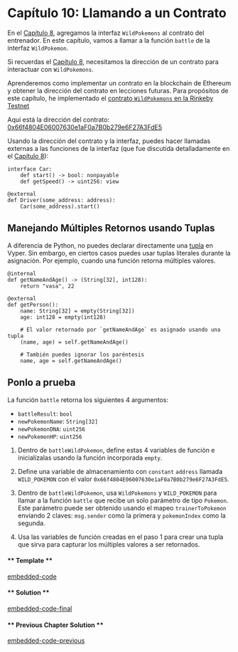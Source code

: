 # Capítulo 10: Llamando a un Contrato

En el [Capítulo 8](https://vyper.fun/#/2/interfaces), agregamos la interfaz `WildPokemons` al contrato del entrenador. En este capítulo, vamos a llamar a la función `battle` de la interfaz `WildPokemon`.

Si recuerdas el [Capítulo 8](https://vyper.fun/#/2/interfaces), necesitamos la dirección de un contrato para interactuar con `WildPokemons`.

Aprenderemos como implementar un contrato en la blockchain de Ethereum y obtener la dirección del contrato en lecciones futuras. Para propósitos de este capítulo, he implementado el [contrato `WildPokemons` en la Rinkeby Testnet](https://rinkeby.etherscan.io/address/0x66f4804E06007630e1aF0a7B0b279e6F27A3FdE5)

Aquí está la dirección del contrato: [0x66f4804E06007630e1aF0a7B0b279e6F27A3FdE5](https://rinkeby.etherscan.io/address/0x66f4804E06007630e1aF0a7B0b279e6F27A3FdE5)

Usando la dirección del contrato y la interfaz, puedes hacer llamadas externas a las funciones de la interfaz (que fue discutida detalladamente en el [Capítulo 8](https://vyper.fun/#/2/interfaces)):

```vyper
interface Car:
    def start() -> bool: nonpayable
    def getSpeed() -> uint256: view

@external
def Driver(some_address: address):
    Car(some_address).start()
```

## Manejando Múltiples Retornos usando Tuplas

A diferencia de Python, no puedes declarar directamente una [tupla](https://www.tutorialspoint.com/python/python_tuples.htm) en Vyper. Sin embargo, en ciertos casos puedes usar tuplas literales durante la asignación. Por ejemplo, cuando una función retorna múltiples valores.

```vyper
@internal
def getNameAndAge() -> (String[32], int128):
    return "vasa", 22

@external
def getPerson():
    name: String[32] = empty(String[32])
    age: int128 = empty(int128)

    # El valor retornado por `getNameAndAge` es asignado usando una tupla
    (name, age) = self.getNameAndAge()

    # También puedes ignorar los paréntesis
    name, age = self.getNameAndAge()
```

## Ponlo a prueba

La función `battle` retorna los siguientes 4 argumentos:

- `battleResult`: `bool`
- `newPokemonName`: `String[32]`
- `newPokemonDNA`: `uint256`
- `newPokemonHP`: `uint256`

1. Dentro de `battleWildPokemon`, define estas 4 variables de función e inicialízalas usando la función incorporada `empty`.

2. Define una variable de almacenamiento con `constant` `address` llamada `WILD_POKEMON` con el valor `0x66f4804E06007630e1aF0a7B0b279e6F27A3FdE5`.

3. Dentro de `battleWildPokemon`, usa `WildPokemons` y `WILD_POKEMON` para llamar a la función `battle` que recibe un solo parámetro de tipo `Pokemon`. Este parámetro puede ser obtenido usando el mapeo `trainerToPokemon` enviando 2 claves: `msg.sender` como la primera y `pokemonIndex` como la segunda.

4. Usa las variables de función creadas en el paso 1 para crear una tupla que sirva para capturar los múltiples valores a ser retornados.

<!-- tabs:start -->

#### ** Template **

[embedded-code](../../assets/2/2.10-template-code.vy ':include :type=code embed-template')

#### ** Solution **

[embedded-code-final](../../assets/2/2.10-finished-code.vy ':include :type=code embed-final')

#### ** Previous Chapter Solution **

[embedded-code-previous](../../assets/2/2.9-finished-code.vy ':include :type=code embed-previous')

<!-- tabs:end -->
